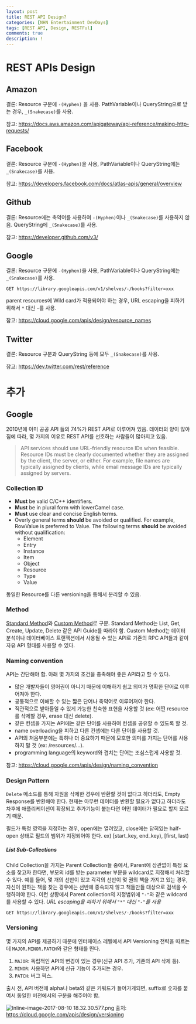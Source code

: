 ```yaml
---
layout: post
title: REST API Design?
categories: [NHN Entertainment DevDays]
tags: [REST API, Design, RESTFul]
comments: true
description: !
---
```


# REST APIs Design

## Amazon

결론: Resource 구분에 `-(Hyphen)` 을 사용. PathVariable이나 QueryString으로 받는 경우, `_(Snakecase)`를 사용.

참고: https://docs.aws.amazon.com/apigateway/api-reference/making-http-requests/

## Facebook

결론: Resource 구분에 `-(Hyphen)`을 사용, PathVariable이나 QueryString에는 `_(Snakecase)`를 사용.

참고: https://developers.facebook.com/docs/atlas-apis/general/overview

## Github

결론: Resource에는 축약어를 사용하여 `-(Hyphen)`이나  `_(Snakecase)`를 사용하지 않음. QueryString에 `_(Snakecase)`를 사용.

참고: https://developer.github.com/v3/


## Google

결론: Resource 구분에 `-(Hyphen)`을 사용, PathVariable이나 QueryString에는 `_(Snakecase)`를 사용.

```
GET https://library.googleapis.com/v1/shelves/-/books?filter=xxx
```

parent resources에 Wild card가 적용되어야 하는 경우, URL escaping을 피하기 위해서 `*` 대신 `-`를 사용.



참고: https://cloud.google.com/apis/design/resource_names

## Twitter

결론: Resource 구분과 QueryString 등에 모두 `_(Snakecase)`를 사용.

참고: https://dev.twitter.com/rest/reference


# 추가

## Google

2010년에 이미 공공 API 들의 74%가 REST API로 이루어져 있음. 데이터의 양이 많아짐에 따라, 몇 가지의 이유로 REST API를 선호하는 사람들이 많아지고 있음.

> API services should use URL-friendly resource IDs when feasible. Resource IDs must be clearly documented whether they are assigned by the client, the server, or either. For example, file names are typically assigned by clients, while email message IDs are typically assigned by servers.


### Collection ID

* **Must** be valid C/C++ identifiers.
* **Must** be in plural form with lowerCamel case.
* **Must** use clear and concise English terms.
* Overly general terms **should** be avoided or qualified. For example, RowValue is preferred to Value. The following terms **should** be avoided without qualification:
    * Element
    * Entry
    * Instance
    * Item
    * Object
    * Resource
    * Type
    * Value

동일한 Resource를 다른 versioning을 통해서 분리할 수 있음.

### Method

[Standard Method](https://cloud.google.com/apis/design/standard_methods)와 [Custom Method](https://cloud.google.com/apis/design/custom_methods)로 구분. Standard Method는 List, Get, Create, Update, Delete 같은 API Guide를 따라야 함. Custom Method는 데이터 분석이나 데이터베이스 트랜잭션에서 사용될 수 있는 API로 기존의 RPC API들과 같이 자유 API 형태를  사용할 수 있다.

### Naming convention

API는 간단해야 함. 아래 몇 가지의 조건을 충족해야 좋은 API라고 할 수 있다.

* 많은 개발자들이 영어권이 아니기 때문에 이해하기 쉽고 의미가 명확한 단어로 이루어져야 한다.
* 공통적으로 이해할 수 있는 짧은 단어나 축약어로 이루어져야 한다.
* 직관적으로 받아들일 수 있게 가능한 친숙한 표현을 사용할 것 (ex: 어떤 resource를 삭제할 경우, erase 대신 delete).
* 같은 컨셉을 가지는 API에는 같은 단어를 사용하여 컨셉을 공유할 수 있도록 할 것.
* name overloading을 피하고 다른 컨셉에는 다른 단어를 사용할 것.
* API의 처음부분에는 특히나 더 중요하기 때문에 모호한 의미를 가지는 단어를 사용하지 말 것 (ex: /resources/...).
* programming language의 keyword와 겹치는 단어는 조심스럽게 사용할 것.

참고: https://cloud.google.com/apis/design/naming_convention

### Design Pattern

`Delete` 메소드를 통해 자원을 삭제한 경우에 반환할 것이 없다고 하더라도, Empty Response를 반환해야 한다. 현재는 아무런 데이터를 반환할 필요가 없다고 하더라도 차후에 애플리케이션이 확장되고 추가기능이 붙는다면 어떤 데이터가 필요로 할지 모르기 때문.

필드가 특정 영역을 지정하는 경우, open에는 열려있고, close에는 닫혀있는 half-open 상태로 필드의 범위가 지정되어야 한다. ex) [start_key, end_key), [first, last)

##### List Sub-Collections

Child Collection을 가지는 Parent Collection들 중에서, Parent에 상관없이 특정 요소를 찾고자 한다면, 부모의 id를 받는 parameter 부분을 wildcard로 지정해서 처리할 수 있다. 예를 들어, 몇 개의 선반이 있고 각각의 선반이 몇 권의 책을 가지고 있는 경우, 자신이 원하는 책을 찾는 경우에는 선반에 종속되지 않고 책들만들 대상으로 검색을 수행하여야 한다. 이런 상황에서 Parent collection의 지정범위에 `"-"`와 같은 wildcard를 사용할 수 있다. *URL escaping을 피하기 위해서 `"*"` 대신 `"-"`를 사용*

```
GET https://library.googleapis.com/v1/shelves/-/books?filter=xxx
```

### Versioning

몇 가지의 API를 제공하기 때문에 인터페이스 레벨에서 API Versioning 전략을 따르는데 `MAJOR.MINOR.PATCH`와 같은 형태를 띈다.

1. `MAJOR`: 독립적인 API의 변경이 있는 경우(신규 API 추가, 기존의 API 삭제 등).
2. `MINOR`: 사용하던 API에 신규 기능이 추가되는 경우.
3. `PATCH`: 버그 픽스.

출시 전, API 버전에 alpha나 beta와 같은 키워드가 들어가게되면, suffix로 숫자를 붙여서 동일한 버전에서의 구분을 해주어야 함.

![Inline-image-2017-08-10 18.32.30.577.png](https://github.com/plus4070/plus4070.github.io/raw/master/img/2017-08-10-REST-API-Design/inline-image1.png?raw=true)
출처: https://cloud.google.com/apis/design/versioning
